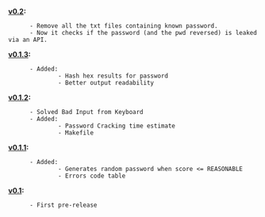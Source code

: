 **[v0.2](https://github.com/edoardottt/pwd-safety/releases/tag/v0.2):**
          
          - Remove all the txt files containing known password.
          - Now it checks if the password (and the pwd reversed) is leaked via an API.


**[v0.1.3](https://github.com/edoardottt/pwd-safety/releases/tag/v0.1.3):**
          
          - Added:
                  - Hash hex results for password
                  - Better output readability

**[v0.1.2](https://github.com/edoardottt/pwd-safety/releases/tag/v0.1.2):**
          
          - Solved Bad Input from Keyboard
          - Added:
                  - Password Cracking time estimate
                  - Makefile

**[v0.1.1](https://github.com/edoardottt/pwd-safety/releases/tag/v0.1.1):**
  
          - Added:
                  - Generates random password when score <= REASONABLE
                  - Errors code table

**[v0.1](https://github.com/edoardottt/pwd-safety/releases/tag/v0.1):**
  
          - First pre-release
